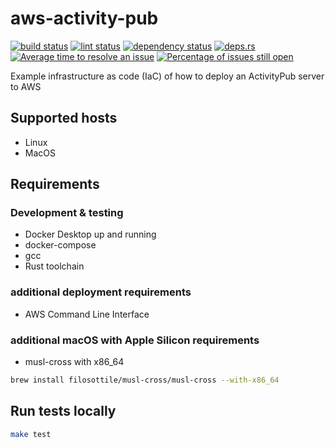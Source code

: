 # aws-activity-pub
[![build status](https://github.com/JaderDias/aws-activity-pub/workflows/Rust/badge.svg)](https://github.com/JaderDias/aws-activity-pub/actions?query=workflow%3ARust)
[![lint status](https://github.com/JaderDias/aws-activity-pub/workflows/Linter/badge.svg)](https://github.com/JaderDias/aws-activity-pub/actions?query=workflow%3ALinter)
[![dependency status](https://github.com/JaderDias/aws-activity-pub/workflows/Dependencies/badge.svg)](https://github.com/JaderDias/aws-activity-pub/actions?query=workflow%3ADependencies)
[![deps.rs](https://deps.rs/repo/github/JaderDias/aws-activity-pub/status.svg)](https://deps.rs/repo/github/JaderDias/aws-activity-pub)
[![Average time to resolve an issue](http://isitmaintained.com/badge/resolution/JaderDias/aws-activity-pub.svg)](http://isitmaintained.com/project/JaderDias/aws-activity-pub "Average time to resolve an issue")
[![Percentage of issues still open](http://isitmaintained.com/badge/open/JaderDias/aws-activity-pub.svg)](http://isitmaintained.com/project/JaderDias/aws-activity-pub "Percentage of issues still open")

Example infrastructure as code (IaC) of how to
deploy an ActivityPub server to AWS

## Supported hosts

* Linux
* MacOS

## Requirements

### Development & testing

* Docker Desktop up and running
* docker-compose
* gcc
* Rust toolchain

### additional deployment requirements

* AWS Command Line Interface

### additional macOS with Apple Silicon requirements

* musl-cross with x86_64
```bash
brew install filosottile/musl-cross/musl-cross --with-x86_64
```

## Run tests locally

```bash
make test
```